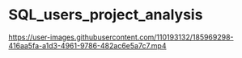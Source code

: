# SQL_users_project_analysis
https://user-images.githubusercontent.com/110193132/185969298-416aa5fa-a1d3-4961-9786-482ac6e5a7c7.mp4
